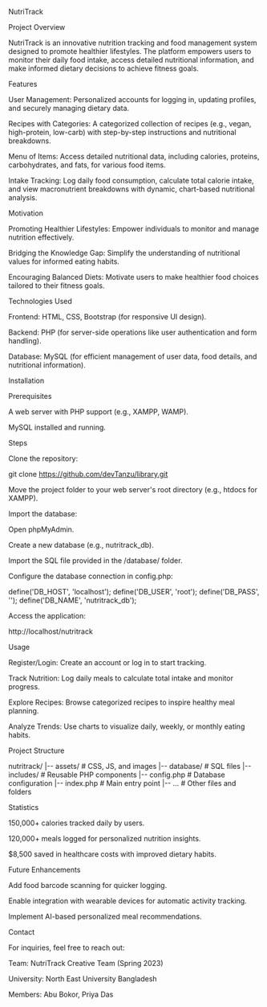 NutriTrack

Project Overview

NutriTrack is an innovative nutrition tracking and food management system designed to promote healthier lifestyles. The platform empowers users to monitor their daily food intake, access detailed nutritional information, and make informed dietary decisions to achieve fitness goals.

Features

User Management: Personalized accounts for logging in, updating profiles, and securely managing dietary data.

Recipes with Categories: A categorized collection of recipes (e.g., vegan, high-protein, low-carb) with step-by-step instructions and nutritional breakdowns.

Menu of Items: Access detailed nutritional data, including calories, proteins, carbohydrates, and fats, for various food items.

Intake Tracking: Log daily food consumption, calculate total calorie intake, and view macronutrient breakdowns with dynamic, chart-based nutritional analysis.

Motivation

Promoting Healthier Lifestyles: Empower individuals to monitor and manage nutrition effectively.

Bridging the Knowledge Gap: Simplify the understanding of nutritional values for informed eating habits.

Encouraging Balanced Diets: Motivate users to make healthier food choices tailored to their fitness goals.

Technologies Used

Frontend: HTML, CSS, Bootstrap (for responsive UI design).

Backend: PHP (for server-side operations like user authentication and form handling).

Database: MySQL (for efficient management of user data, food details, and nutritional information).

Installation

Prerequisites

A web server with PHP support (e.g., XAMPP, WAMP).

MySQL installed and running.

Steps

Clone the repository:

git clone https://github.com/devTanzu/library.git

Move the project folder to your web server's root directory (e.g., htdocs for XAMPP).

Import the database:

Open phpMyAdmin.

Create a new database (e.g., nutritrack_db).

Import the SQL file provided in the /database/ folder.

Configure the database connection in config.php:

define('DB_HOST', 'localhost');
define('DB_USER', 'root');
define('DB_PASS', '');
define('DB_NAME', 'nutritrack_db');

Access the application:

http://localhost/nutritrack

Usage

Register/Login: Create an account or log in to start tracking.

Track Nutrition: Log daily meals to calculate total intake and monitor progress.

Explore Recipes: Browse categorized recipes to inspire healthy meal planning.

Analyze Trends: Use charts to visualize daily, weekly, or monthly eating habits.

Project Structure

nutritrack/
|-- assets/          # CSS, JS, and images
|-- database/        # SQL files
|-- includes/        # Reusable PHP components
|-- config.php       # Database configuration
|-- index.php        # Main entry point
|-- ...              # Other files and folders

Statistics

150,000+ calories tracked daily by users.

120,000+ meals logged for personalized nutrition insights.

$8,500 saved in healthcare costs with improved dietary habits.

Future Enhancements

Add food barcode scanning for quicker logging.

Enable integration with wearable devices for automatic activity tracking.

Implement AI-based personalized meal recommendations.


Contact

For inquiries, feel free to reach out:

Team: NutriTrack Creative Team (Spring 2023)

University: North East University Bangladesh

Members: Abu Bokor, Priya Das